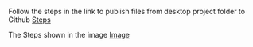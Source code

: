 Follow the steps in the link to publish files from desktop project folder to Github [Steps](https://help.github.com/en/articles/adding-an-existing-project-to-github-using-the-command-line)

The Steps shown in the image [Image](https://github.com/3danalytics/3danalytics.github.io/blob/master/assets/images/gitcommand.png)
